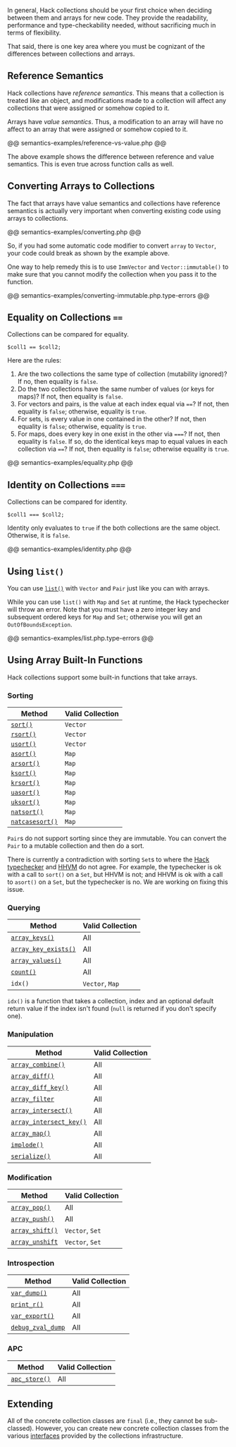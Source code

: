 In general, Hack collections should be your first choice when deciding between them and arrays for new code. They provide the readability, performance and type-checkability needed, without sacrificing much in terms of flexibility.

That said, there is one key area where you must be cognizant of the differences between collections and arrays.

## Reference Semantics

Hack collections have *reference semantics*. This means that a collection is treated like an object, and modifications made to a collection will affect any collections that were assigned or somehow copied to it. 

Arrays have *value semantics*. Thus, a modification to an array will have no affect to an array that were assigned or somehow copied to it.

@@ semantics-examples/reference-vs-value.php @@

The above example shows the difference between reference and value semantics. This is even true across function calls as well.

## Converting Arrays to Collections

The fact that arrays have value semantics and collections have reference semantics is actually very important when converting existing code using arrays to collections.

@@ semantics-examples/converting.php @@

So, if you had some automatic code modifier to convert `array` to `Vector`, your code could break as shown by the example above.

One way to help remedy this is to use `ImmVector` and `Vector::immutable()` to make sure that you cannot modify the collection when you pass it to the function.

@@ semantics-examples/converting-immutable.php.type-errors @@

## Equality on Collections `==`

Collections can be compared for equality.

```
$coll1 == $coll2;
```

Here are the rules:

1. Are the two collections the same type of collection (mutability ignored)? If no, then equality is `false`.
2. Do the two collections have the same number of values (or keys for maps)? If not, then equality is `false`.
3. For vectors and pairs, is the value at each index equal via `==`? If not, then equality is `false`; otherwise, equality is `true`.
4. For sets, is every value in one contained in the other? If not, then equality is `false`; otherwise, equality is `true`.
5. For maps, does every key in one exist in the other via `===`? If not, then equality is `false`. If so, do the identical keys map to equal values in each collection via `==`? If not, then equality is `false`; otherwise equality is `true`.

@@ semantics-examples/equality.php @@

## Identity on Collections `===`

Collections can be compared for identity.

```
$coll1 === $coll2;
```

Identity only evaluates to `true` if the both collections are the same object. Otherwise, it is `false`.

@@ semantics-examples/identity.php @@

## Using `list()`

You can use [`list()`](http://php.net/manual/en/function.list.php) with  `Vector` and `Pair` just like you can with arrays. 

While you can use `list()` with `Map` and `Set` at runtime, the Hack typechecker will throw an error. Note that you must have a zero integer key and subsequent ordered keys for `Map` and `Set`; otherwise you will get an `OutOfBoundsException`.

@@ semantics-examples/list.php.type-errors @@

## Using Array Built-In Functions

Hack collections support some built-in functions that take arrays.

### Sorting

Method | Valid Collection
-------|-----------------
[`sort()`](http://php.net/manual/en/function.sort.php) | `Vector`
[`rsort()`](http://php.net/manual/en/function.rsort.php) | `Vector`
[`usort()`](http://php.net/manual/en/function.usort.php) | `Vector`
[`asort()`](http://php.net/manual/en/function.asort.php) | `Map`
[`arsort()`](http://php.net/manual/en/function.arsort.php) | `Map`
[`ksort()`](http://php.net/manual/en/function.ksort.php) | `Map`
[`krsort()`](http://php.net/manual/en/function.krsort.php) | `Map`
[`uasort()`](http://php.net/manual/en/function.uasort.php) | `Map`
[`uksort()`](http://php.net/manual/en/function.uksort.php) | `Map`
[`natsort()`](http://php.net/manual/en/function.natsort.php) | `Map`
[`natcasesort()`](http://php.net/manual/en/function.natcasesort.php) | `Map`

`Pair`s do not support sorting since they are immutable. You can convert the `Pair` to a mutable collection and then do a sort.

There is currently a contradiction with sorting `Set`s to where the [Hack typechecker](/hack/typechecker/introduction) and [HHVM](/hhvm/) do not agree. For example, the typechecker is ok with a call to `sort()` on a `Set`, but HHVM is not; and HHVM is ok with a call to `asort()` on a `Set`, but the typechecker is no. We are working on fixing this issue. 

### Querying

Method | Valid Collection
-------|-----------------
[`array_keys()`](http://php.net/manual/en/function.array-keys.php) | All
[`array_key_exists()`](http://php.net/manual/en/function.array-key-exists.php) | All 
[`array_values()`](http://php.net/manual/en/function.array-values.php) | All
[`count()`](http://php.net/manual/en/function.count.php) | All
`idx()` | `Vector`, `Map`

`idx()` is a function that takes a collection, index and an optional default return value if the index isn't found (`null` is returned if you don't specify one).

### Manipulation

Method | Valid Collection
-------|-----------------
[`array_combine()`](http://php.net/manual/en/function.array-combine.php) | All
[`array_diff()`](http://php.net/manual/en/function.array-diff.php) | All
[`array_diff_key()`](http://php.net/manual/en/function.array-diff-key.php) | All
[`array_filter`](http://php.net/manual/en/function.array-filter.php) | All
[`array_intersect()`](http://php.net/manual/en/function.array-intersect.php) | All 
[`array_intersect_key()`](http://php.net/manual/en/function.array-intersect-key.php) | All
[`array_map()`](http://php.net/manual/en/function.array-map.php) | All
[`implode()`](http://php.net/manual/en/function.implode.php) | All
[`serialize()`](http://php.net/manual/en/function.serialize.php) | All

### Modification

Method | Valid Collection
-------|-----------------
[`array_pop()`](http://php.net/manual/en/function.array-pop.php) | All
[`array_push()`](http://php.net/manual/en/function.array-push.php) | All
[`array_shift()`](http://php.net/manual/en/function.array-shift.php) | `Vector`, `Set`
[`array_unshift`](http://php.net/manual/en/function.array-unshift.php) | `Vector`, `Set`

### Introspection

Method | Valid Collection
-------|-----------------
[`var_dump()`](http://php.net/manual/en/function.var-dump.php) | All
[`print_r()`](http://php.net/manual/en/function.print-r.php) | All
[`var_export()`](http://php.net/manual/en/function.var-export.php) | All
[`debug_zval_dump`](http://php.net/manual/en/function.debug-zval-dump.php) | All

### APC

Method | Valid Collection
-------|-----------------
[`apc_store()`](http://php.net/manual/en/function.apc-store.php) | All

## Extending

All of the concrete collection classes are `final` (i.e., they cannot be sub-classed). However, you can create new concrete collection classes from the various [interfaces](./interfaces.md) provided by the collections infrastructure.
